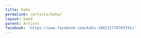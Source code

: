 ```yaml
---
title: Kahu
permalink: /artists/kahu/
layout: band
parent: Artists
facebook: 'https://www.facebook.com/Kahu-180231778703741/'
---
```

